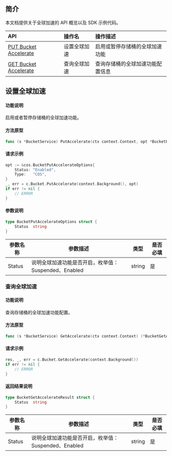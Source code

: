 
## 简介

本文档提供关于全球加速的 API 概览以及 SDK 示例代码。

| API                                                          | 操作名       | 操作描述                         |
| :----------------------------------------------------------- | :----------- | :------------------------------- |
| [PUT Bucket Accelerate](https://cloud.tencent.com/document/product/436/38869) | 设置全球加速 | 启用或暂停存储桶的全球加速功能   |
| [GET Bucket Accelerate](https://cloud.tencent.com/document/product/436/38868) | 查询全球加速 | 查询存储桶的全球加速功能配置信息 |


## 设置全球加速

#### 功能说明

启用或者暂停存储桶的全球加速功能。

#### 方法原型

```go
func (s *BucketService) PutAccelerate(ctx context.Context, opt *BucketPutAccelerateOptions) (*Response, error)
```

#### 请求示例

[//]: # ".cssg-snippet-put-accelerate"
```go
opt := &cos.BucketPutAccelerateOptions{
    Status: "Enabled",
    Type:   "COS",
}
_, err = c.Bucket.PutAccelerate(context.Background(), opt)
if err != nil {
    // ERROR
}
```
#### 参数说明

```go
type BucketPutAccelerateOptions struct {
    Status  string
}
```
| 参数名称 | 参数描述                                             | 类型   | 是否必填 |
| -------- | ---------------------------------------------------- | ------ | ---- |
| Status   | 说明全球加速功能是否开启，枚举值：Suspended、Enabled | string | 是   |

### 查询全球加速

#### 功能说明

查询存储桶的全球加速功能配置。

#### 方法原型

```go
func (s *BucketService) GetAccelerate(ctx context.Context) (*BucketGetAccelerateResult, *Response, error)
```

#### 请求示例

[//]: # ".cssg-snippet-get-accelerate"
```go
res, _, err = c.Bucket.GetAccelerate(context.Background())
if err != nil {
    // ERROR
}
```
#### 返回结果说明

```go
type BucketGetAccelerateResult struct {
    Status  string
}
```
| 参数名称 | 参数描述                                             | 类型   | 是否必填 |
| -------- | ---------------------------------------------------- | ------ | ---- |
| Status   | 说明全球加速功能是否开启，枚举值：Suspended、Enabled | string | 是   |
